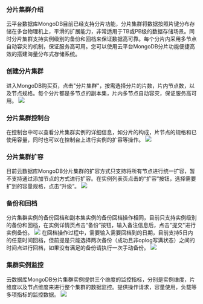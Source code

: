 ### 分片集群介绍
云平台数据库MongoDB目前已经支持分片功能，分片集群将数据按照片键分布存储在多台物理机上，平滑的扩展能力，非常适用于TB或PB级的数据存储场景。同时分片集群支持实例级别的备份和回档来保证数据高可靠。每个分片内采用多节点自动容灾的机制，保证服务高可用。您可以使用云平台MongoDB分片功能便捷高效的搭建海量分布式存储系统。


### 创建分片集群
进入MongoDB购买页，点击"分片集群"，按需选择分片的片数，片内节点数，以及节点规格。每个分片都是多节点的副本集，片内多节点自动容灾，保证服务高可用。
[![](http://imgcache.tcecqpoc.fsphere.cn/image/mc.qcloudimg.com/static/img/6fb80892b40e93cbcc19cb43d2d70b80/goumaiye.png)](http://imgcache.tcecqpoc.fsphere.cn/image/mc.qcloudimg.com/static/img/6fb80892b40e93cbcc19cb43d2d70b80/goumaiye.png)

### 分片集群控制台
在控制台中可以查看分片集群实例的详细信息，如分片的构成，片节点的规格和已使用容量，同时也可以在控制台上进行实例的扩容等操作。
[![](http://imgcache.tcecqpoc.fsphere.cn/image/mc.qcloudimg.com/static/img/6cabd8fbb7652a85648fe454b243d365/k2.png)](http://imgcache.tcecqpoc.fsphere.cn/image/mc.qcloudimg.com/static/img/6cabd8fbb7652a85648fe454b243d365/k2.png)

### 分片集群扩容
目前云数据库MongoDB分片集群的扩容方式只支持将所有节点进行统一扩容，暂不支持通过添加节点的方式进行扩容。在实例列表页点击的“扩容”按钮，选择需要扩到的容量规格，点击“升级”。
[![](http://imgcache.tcecqpoc.fsphere.cn/image/mc.qcloudimg.com/static/img/e723c37c10c076c03e2836dbdeec7b80/%7BADB18884-AB90-4475-B309-83F334A26A1E%7D.png)](http://imgcache.tcecqpoc.fsphere.cn/image/mc.qcloudimg.com/static/img/e723c37c10c076c03e2836dbdeec7b80/%7BADB18884-AB90-4475-B309-83F334A26A1E%7D.png)


### 备份和回档
分片集群实例的备份回档和副本集实例的备份回档操作相同，目前只支持实例级别的备份和回档，在实例详情页点击“备份”按钮，输入备注信息后，点击"提交"进行实例备份。
[![](http://imgcache.tcecqpoc.fsphere.cn/image/mc.qcloudimg.com/static/img/608e4ec72a25d7a265d07d2720c5d1ef/beifeng.png)](http://imgcache.tcecqpoc.fsphere.cn/image/mc.qcloudimg.com/static/img/608e4ec72a25d7a265d07d2720c5d1ef/beifeng.png)
在回档操作过程中，需要输入需要回档到的日期，目前支持5日内的任意时间回档，但前提是只能选择两次备份（成功且非oplog写满状态）之间的时间点进行回档，如果没有满足的备份请执行一次手动备份。
[![](http://imgcache.tcecqpoc.fsphere.cn/image/mc.qcloudimg.com/static/img/b2ef79e419a89976c96743aa7e4f6085/huidang.png)](http://imgcache.tcecqpoc.fsphere.cn/image/mc.qcloudimg.com/static/img/b2ef79e419a89976c96743aa7e4f6085/huidang.png)

### 集群实例监控
云数据库MongoDB分片集群实例提供三个维度的监控指标，分别是实例维度，片维度以及节点维度来进行整个集群的数据监控。提供操作请求，容量使用，负载等多项指标的监控数据。
[![](http://imgcache.tcecqpoc.fsphere.cn/image/mc.qcloudimg.com/static/img/98766957d1748618dad40f133c0b35d2/jiank2.png)](http://imgcache.tcecqpoc.fsphere.cn/image/mc.qcloudimg.com/static/img/98766957d1748618dad40f133c0b35d2/jiank2.png)
